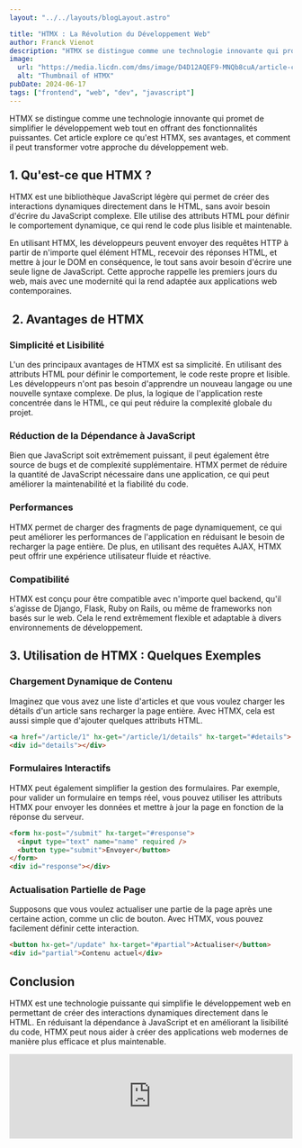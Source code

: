 ```yaml
---
layout: "../../layouts/blogLayout.astro"

title: "HTMX : La Révolution du Développement Web"
author: Franck Vienot
description: "HTMX se distingue comme une technologie innovante qui promet de simplifier le développement web tout en offrant des fonctionnalités puissantes."
image:
  url: "https://media.licdn.com/dms/image/D4D12AQEF9-MNQb8cuA/article-cover_image-shrink_720_1280/0/1695729737133?e=2147483647&v=beta&t=-orhd2hgnUcGOi00SYj9p9AYmSyPBprbVYUY_XeEo1I"
  alt: "Thumbnail of HTMX"
pubDate: 2024-06-17
tags: ["frontend", "web", "dev", "javascript"]
---
```


HTMX se distingue comme une technologie innovante qui promet de simplifier le développement web tout en offrant des fonctionnalités puissantes. Cet article explore ce qu'est HTMX, ses avantages, et comment il peut transformer votre approche du développement web.

## 1. Qu'est-ce que HTMX ?

HTMX est une bibliothèque JavaScript légère qui permet de créer des interactions dynamiques directement dans le HTML, sans avoir besoin d'écrire du JavaScript complexe. Elle utilise des attributs HTML pour définir le comportement dynamique, ce qui rend le code plus lisible et maintenable.

En utilisant HTMX, les développeurs peuvent envoyer des requêtes HTTP à partir de n'importe quel élément HTML, recevoir des réponses HTML, et mettre à jour le DOM en conséquence, le tout sans avoir besoin d'écrire une seule ligne de JavaScript. Cette approche rappelle les premiers jours du web, mais avec une modernité qui la rend adaptée aux applications web contemporaines.

##  2. Avantages de HTMX

### Simplicité et Lisibilité

L'un des principaux avantages de HTMX est sa simplicité. En utilisant des attributs HTML pour définir le comportement, le code reste propre et lisible. Les développeurs n'ont pas besoin d'apprendre un nouveau langage ou une nouvelle syntaxe complexe. De plus, la logique de l'application reste concentrée dans le HTML, ce qui peut réduire la complexité globale du projet.

### Réduction de la Dépendance à JavaScript

Bien que JavaScript soit extrêmement puissant, il peut également être source de bugs et de complexité supplémentaire. HTMX permet de réduire la quantité de JavaScript nécessaire dans une application, ce qui peut améliorer la maintenabilité et la fiabilité du code.

### Performances

HTMX permet de charger des fragments de page dynamiquement, ce qui peut améliorer les performances de l'application en réduisant le besoin de recharger la page entière. De plus, en utilisant des requêtes AJAX, HTMX peut offrir une expérience utilisateur fluide et réactive.

### Compatibilité

HTMX est conçu pour être compatible avec n'importe quel backend, qu'il s'agisse de Django, Flask, Ruby on Rails, ou même de frameworks non basés sur le web. Cela le rend extrêmement flexible et adaptable à divers environnements de développement.

## 3. Utilisation de HTMX : Quelques Exemples

### Chargement Dynamique de Contenu

Imaginez que vous avez une liste d'articles et que vous voulez charger les détails d'un article sans recharger la page entière. Avec HTMX, cela est aussi simple que d'ajouter quelques attributs HTML.

```html
<a href="/article/1" hx-get="/article/1/details" hx-target="#details"> Lire plus </a>
<div id="details"></div>
```

### Formulaires Interactifs

HTMX peut également simplifier la gestion des formulaires. Par exemple, pour valider un formulaire en temps réel, vous pouvez utiliser les attributs HTMX pour envoyer les données et mettre à jour la page en fonction de la réponse du serveur.

```html
<form hx-post="/submit" hx-target="#response">
  <input type="text" name="name" required />
  <button type="submit">Envoyer</button>
</form>
<div id="response"></div>
```

### Actualisation Partielle de Page

Supposons que vous voulez actualiser une partie de la page après une certaine action, comme un clic de bouton. Avec HTMX, vous pouvez facilement définir cette interaction.

```html
<button hx-get="/update" hx-target="#partial">Actualiser</button>
<div id="partial">Contenu actuel</div>
```

## Conclusion

HTMX est une technologie puissante qui simplifie le développement web en permettant de créer des interactions dynamiques directement dans le HTML. En réduisant la dépendance à JavaScript et en améliorant la lisibilité du code, HTMX peut nous aider à créer des applications web modernes de manière plus efficace et plus maintenable.

<!-- markdownlint-disable-next-line MD033 -->
<iframe width="100%" src="https://youtu.be/r-GSGH2RxJs" title="YouTube video player" frameborder="0" allow="accelerometer; autoplay; clipboard-write; encrypted-media; gyroscope; picture-in-picture; web-share" referrerpolicy="strict-origin-when-cross-origin" allowfullscreen></iframe>
